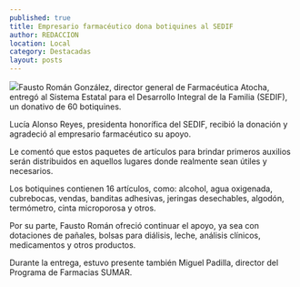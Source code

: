 ```yaml
---
published: true
title: Empresario farmacéutico dona botiquines al SEDIF
author: REDACCION
location: Local
category: Destacadas
layout: posts
---
```


![](http://i.imgur.com/zIyKFbKm.jpg)Fausto Román González, director general de Farmacéutica Atocha, entregó al Sistema Estatal para el Desarrollo Integral de la Familia (SEDIF), un donativo de 60 botiquines.
 
Lucía Alonso Reyes, presidenta honorífica del SEDIF, recibió la donación y agradeció al empresario farmacéutico su apoyo.
 
Le comentó que estos paquetes de artículos para brindar primeros auxilios serán distribuidos en aquellos lugares donde realmente sean útiles y necesarios.
 
Los botiquines contienen 16 artículos, como: alcohol, agua oxigenada, cubrebocas, vendas, banditas adhesivas, jeringas desechables, algodón, termómetro, cinta microporosa y otros.
 
Por su parte, Fausto Román ofreció continuar el apoyo, ya sea con dotaciones de pañales, bolsas para diálisis, leche, análisis clínicos, medicamentos y otros productos.
 
Durante la entrega, estuvo presente también Miguel Padilla, director del Programa de Farmacias SUMAR.
